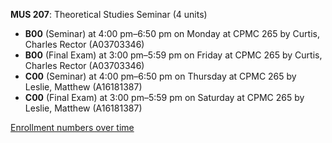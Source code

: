 **MUS 207**: Theoretical Studies Seminar (4 units)

- **B00** (Seminar) at 4:00 pm–6:50 pm on Monday at CPMC 265 by Curtis, Charles Rector (A03703346)
- **B00** (Final Exam) at 3:00 pm–5:59 pm on Friday at CPMC 265 by Curtis, Charles Rector (A03703346)
- **C00** (Seminar) at 4:00 pm–6:50 pm on Thursday at CPMC 265 by Leslie, Matthew (A16181387)
- **C00** (Final Exam) at 3:00 pm–5:59 pm on Saturday at CPMC 265 by Leslie, Matthew (A16181387)

[Enrollment numbers over time](./MUS207.tsv)
